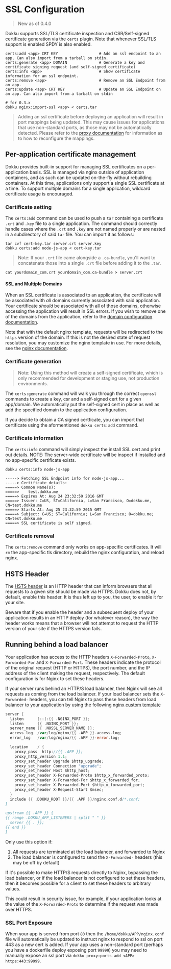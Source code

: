 # SSL Configuration

> New as of 0.4.0

Dokku supports SSL/TLS certificate inspection and CSR/Self-signed certificate generation via the `certs` plugin. Note that whenever SSL/TLS support is enabled SPDY is also enabled.

```
certs:add <app> CRT KEY                  # Add an ssl endpoint to an app. Can also import from a tarball on stdin.
certs:generate <app> DOMAIN              # Generate a key and certificate signing request (and self-signed certificate)
certs:info <app>                         # Show certificate information for an ssl endpoint.
certs:remove <app>                       # Remove an SSL Endpoint from an app.
certs:update <app> CRT KEY               # Update an SSL Endpoint on an app. Can also import from a tarball on stdin
```

```shell
# for 0.3.x
dokku nginx:import-ssl <app> < certs.tar
```

> Adding an ssl certificate before deploying an application will result in port mappings being updated. This may cause issues for applications that use non-standard ports, as those may not be automatically detected. Please refer to the [proxy documentation](/dokku/advanced-usage/proxy-management/) for information as to how to reconfigure the mappings.

## Per-application certificate management

Dokku provides built-in support for managing SSL certificates on a per-application basis. SSL is managed via nginx outside of application containers, and as such can be updated on-the-fly without rebuilding containers. At this time, applications only support a single SSL certificate at a time. To support multiple domains for a single application, wildcard certificate usage is encouraged.

### Certificate setting

The `certs:add` command can be used to push a `tar` containing a certificate `.crt` and `.key` file to a single application. The command should correctly handle cases where the `.crt` and `.key` are not named properly or are nested in a subdirectory of said `tar` file. You can import it as follows:

```shell
tar cvf cert-key.tar server.crt server.key
dokku certs:add node-js-app < cert-key.tar
```

> Note: If your `.crt` file came alongside a `.ca-bundle`, you'll want to concatenate those into a single `.crt` file before adding it to the `.tar`.

```shell
cat yourdomain_com.crt yourdomain_com.ca-bundle > server.crt
```

#### SSL and Multiple Domains

When an SSL certificate is associated to an application, the certificate will be associated with *all* domains currently associated with said application. Your certificate _should_ be associated with all of those domains, otherwise accessing the application will result in SSL errors. If you wish to remove one of the domains from the application, refer to the [domain configuration documentation](/dokku/configuration/domains/).

Note that with the default nginx template, requests will be redirected to the `https` version of the domain. If this is not the desired state of request resolution, you may customize the nginx template in use. For more details, see the [nginx documentation](/dokku/configuration/nginx/).

### Certificate generation

> Note: Using this method will create a self-signed certificate, which is only recommended for development or staging use, not production environments.

The `certs:generate` command will walk you through the correct `openssl` commands to create a key, csr and a self-signed cert for a given app/domain. We automatically put the self-signed cert in place as well as add the specified domain to the application configuration.

If you decide to obtain a CA signed certficate, you can import that certificate using the aformentioned `dokku certs:add` command.

### Certificate information

The `certs:info` command will simply inspect the install SSL cert and print out details. NOTE: The server-wide certificate will be inspect if installed and no app-specific certificate exists.

```shell
dokku certs:info node-js-app
```

```
-----> Fetching SSL Endpoint info for node-js-app...
-----> Certificate details:
=====> Common Name(s):
=====>    test.dokku.me
=====> Expires At: Aug 24 23:32:59 2016 GMT
=====> Issuer: C=US, ST=California, L=San Francisco, O=dokku.me, CN=test.dokku.me
=====> Starts At: Aug 25 23:32:59 2015 GMT
=====> Subject: C=US; ST=California; L=San Francisco; O=dokku.me; CN=test.dokku.me
=====> SSL certificate is self signed.
```

### Certificate removal

The `certs:remove` command only works on app-specific certificates. It will `rm` the app-specific tls directory, rebuild the nginx configuration, and reload nginx.


## HSTS Header

The [HSTS header](https://en.wikipedia.org/wiki/HTTP_Strict_Transport_Security) is an HTTP header that can inform browsers that all requests to a given site should be made via HTTPS. Dokku does not, by default, enable this header. It is thus left up to you, the user, to enable it for your site.

Beware that if you enable the header and a subsequent deploy of your application results in an HTTP deploy (for whatever reason), the way the header works means that a browser will not attempt to request the HTTP version of your site if the HTTPS version fails.

## Running behind a load balancer

Your application has access to the HTTP headers `X-Forwarded-Proto`, `X-Forwarded-For` and `X-Forwarded-Port`. These headers indicate the protocol of the original request (HTTP or HTTPS), the port number, and the IP address of the client making the request, respectively. The default configuration is for Nginx to set these headers.

If your server runs behind an HTTP/S load balancer, then Nginx will see all requests as coming from the load balancer. If your load balancer sets the `X-Forwarded-` headers, you can tell Nginx to pass these headers from load balancer to your application by using the following [nginx custom template](/dokku/configuration/nginx/#customizing-the-nginx-configuration)

```go
server {
  listen      [::]:{{ .NGINX_PORT }};
  listen      {{ .NGINX_PORT }};
  server_name {{ .NOSSL_SERVER_NAME }};
  access_log  /var/log/nginx/{{ .APP }}-access.log;
  error_log   /var/log/nginx/{{ .APP }}-error.log;

  location    / {
    proxy_pass  http://{{ .APP }};
    proxy_http_version 1.1;
    proxy_set_header Upgrade $http_upgrade;
    proxy_set_header Connection "upgrade";
    proxy_set_header Host $http_host;
    proxy_set_header X-Forwarded-Proto $http_x_forwarded_proto;
    proxy_set_header X-Forwarded-For $http_x_forwarded_for;
    proxy_set_header X-Forwarded-Port $http_x_forwarded_port;
    proxy_set_header X-Request-Start $msec;
  }
  include {{ .DOKKU_ROOT }}/{{ .APP }}/nginx.conf.d/*.conf;
}

upstream {{ .APP }} {
{{ range .DOKKU_APP_LISTENERS | split " " }}
  server {{ . }};
{{ end }}
}
```

Only use this option if:
1. All requests are terminated at the load balancer, and forwarded to Nginx
2. The load balancer is configured to send the `X-Forwarded-` headers (this may be off by default)

If it's possible to make HTTP/S requests directly to Nginx, bypassing the load balancer, or if the load balancer is not configured to set these headers, then it becomes possible for a client to set these headers to arbitrary values.

This could result in security issue, for example, if your application looks at the value of the `X-Forwarded-Proto` to determine if the request was made over HTTPS.

### SSL Port Exposure

When your app is served from port `80` then the `/home/dokku/APP/nginx.conf` file will automatically be updated to instruct nginx to respond to ssl on port 443 as a new cert is added.  If your app uses a non-standard port (perhaps you have a dockerfile deploy exposing port `99999`) you may need to manually expose an ssl port via `dokku proxy:ports-add <APP> https:443:99999`.  
